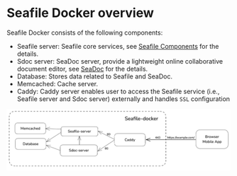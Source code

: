 # Seafile Docker overview

Seafile Docker consists of the following components:

- Seafile server: Seafile core services, see [Seafile Components](../overview/components.md) for the details.
- Sdoc server: SeaDoc server, provide a lightweight online collaborative document editor, see [SeaDoc](../extra_setup/setup_seadoc.md#architecture) for the details.
- Database: Stores data related to Seafile and SeaDoc.
- Memcached: Cache server.
- Caddy: Caddy server enables user to access the Seafile service (i.e., Seafile server and Sdoc server) externally and handles `SSL` configuration

![Seafile Docker Structure](../images/seafile-12.0-docker-structure.png)
